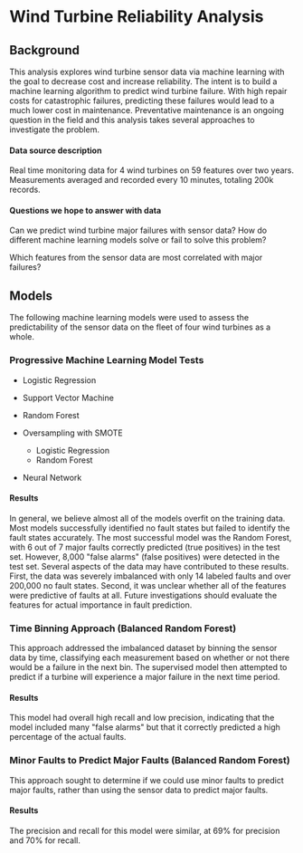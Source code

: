 # Wind Turbine Reliability Analysis

## Background

This analysis explores wind turbine sensor data via machine learning with the goal to decrease cost and increase reliability. The intent is to build a machine learning algorithm to predict wind turbine failure. With high repair costs for catastrophic failures, predicting these failures would lead to a much lower cost in maintenance. Preventative maintenance is an ongoing question in the field and this analysis takes several approaches to investigate the problem. 

#### Data source description

Real time monitoring data for 4 wind turbines on 59 features over two years. Measurements averaged and recorded every 10 minutes, totaling 200k records. 

#### Questions we hope to answer with data 

Can we predict wind turbine major failures with sensor data? How do different machine learning models solve or fail to solve this problem?

Which features from the sensor data are most correlated with major failures?


## Models 
The following machine learning models were used to assess the predictability of the sensor data on the fleet of four wind turbines as a whole. 


### Progressive Machine Learning Model Tests
* Logistic Regression 

* Support Vector Machine

* Random Forest

* Oversampling with SMOTE

  * Logistic Regression
  * Random Forest
  
* Neural Network

#### Results 
In general, we believe almost all of the models overfit on the training data. Most models successfully identified no fault states but failed to identify the fault states accurately. The most successful model was the Random Forest, with 6 out of 7 major faults correctly predicted (true positives) in the test set.  However, 8,000 "false alarms" (false positives) were detected in the test set. Several aspects of the data may have contributed to these results. First, the data was severely imbalanced with only 14 labeled faults and over 200,000 no fault states. Second, it was unclear whether all of the features were predictive of faults at all. Future investigations should evaluate the features for actual importance in fault prediction. 


### Time Binning Approach (Balanced Random Forest)
This approach addressed the imbalanced dataset by binning the sensor data by time, classifying each measurement based on whether or not there would be a failure in the next bin. The supervised model then attempted to predict if a turbine will experience a major failure in the next time period. 

#### Results 
This model had overall high recall and low precision, indicating that the model included many "false alarms" but that it correctly predicted a high percentage of the actual faults. 



### Minor Faults to Predict Major Faults (Balanced Random Forest) 
This approach sought to determine if we could use minor faults to predict major faults, rather than using the sensor data to predict major faults. 

#### Results 
The precision and recall for this model were similar, at 69% for precision and 70% for recall. 
       
